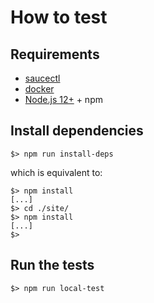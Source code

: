# How to test

## Requirements
- [saucectl](https://github.com/saucelabs/saucectl)
- [docker](https://docs.docker.com/get-docker/)
- [Node.js 12+](https://nodejs.org/en/download/) + npm

## Install dependencies

`$> npm run install-deps`

which is equivalent to:
```
$> npm install
[...]
$> cd ./site/
$> npm install
[...]
$>
```

## Run the tests

```
$> npm run local-test
```
